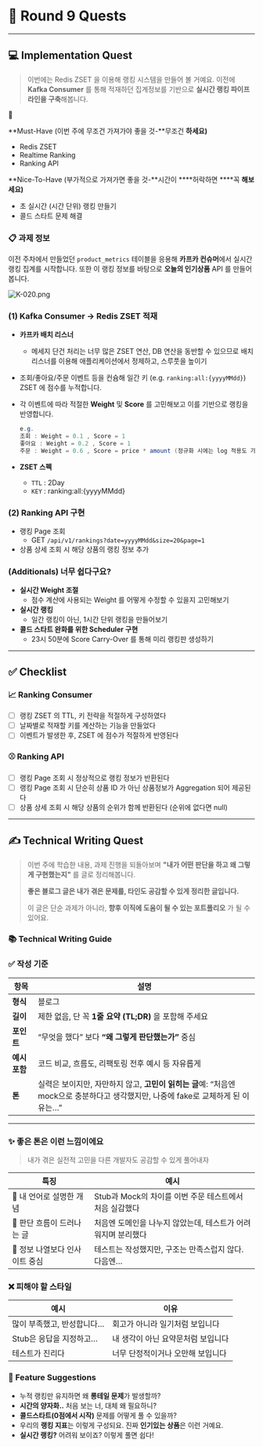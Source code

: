 # 📝 Round 9 Quests

---

## 💻 Implementation Quest

> 이번에는 Redis ZSET 을 이용해 랭킹 시스템을 만들어 볼 거예요.
이전에 **Kafka Consumer** 를 통해 적재하던 집계정보를 기반으로 **실시간 랭킹 파이프라인을 구축**해봅니다.
>

<aside>
🎯

**Must-Have (이번 주에 무조건 가져가야 좋을 것-**무조건 ****하세요**)**

- Redis ZSET
- Realtime Ranking
- Ranking API

**Nice-To-Have (부가적으로 가져가면 좋을 것-**시간이 ****허락하면 ****꼭 ****해보세요**)**

- 초 실시간 (시간 단위) 랭킹 만들기
- 콜드 스타트 문제 해결
</aside>

### 📋 과제 정보

이전 주차에서 만들었던 `product_metrics` 테이블을 응용해 **카프카 컨슈머**에서 실시간 랭킹 집계를 시작합니다. 또한 이 랭킹 정보를 바탕으로 **오늘의 인기상품** API 를 만들어 봅니다.

![K-020.png](attachment:09de1aa1-d664-4e3e-82f0-dffa1db95716:K-020.png)

### (1) Kafka Consumer  → Redis ZSET 적재

- **카프카 배치 리스너**
    - 메세지 단건 처리는 너무 많은 ZSET 연산, DB 연산을 동반할 수 있으므로 배치 리스너를 이용해 애플리케이션에서 정제하고, 스루풋을 높이기
- 조회/좋아요/주문 이벤트 등을 컨슘해 일간 키 (e.g. `ranking:all:{yyyyMMdd}`) ZSET 에 점수를 누적합니다.
- 각 이벤트에 따라 적절한 **Weight** 및 **Score** 를 고민해보고 이를 기반으로 랭킹을 반영합니다.

    ```java
    e.g.
    조회 : Weight = 0.1 , Score = 1
    좋아요 : Weight = 0.2 , Score = 1
    주문 : Weight = 0.6 , Score = price * amount (정규화 시에는 log 적용도 가능)
    ```

- **ZSET 스펙**
    - `TTL` : 2Day
    - `KEY` : ranking:all:{yyyyMMdd}

### (2) Ranking API 구현

- 랭킹 Page 조회
    - GET `/api/v1/rankings?date=yyyyMMdd&size=20&page=1`
- 상품 상세 조회 시 해당 상품의 랭킹 정보 추가

### (Additionals) 너무 쉽다구요?

- **실시간 Weight 조절**
    - 점수 계산에 사용되는 Weight 를 어떻게 수정할 수 있을지 고민해보기
- **실시간 랭킹**
    - 일간 랭킹이 아닌, 1시간 단위 랭킹을 만들어보기
- **콜드 스타트 완화를 위한 Scheduler 구현**
    - 23시 50분에 Score Carry-Over 를 통해 미리 랭킹판 생성하기

---

## ✅ Checklist

### 📈 Ranking Consumer

- [ ]  랭킹 ZSET 의 TTL, 키 전략을 적절하게 구성하였다
- [ ]  날짜별로 적재할 키를 계산하는 기능을 만들었다
- [ ]  이벤트가 발생한 후, ZSET 에 점수가 적절하게 반영된다

### ⚾ Ranking API

- [ ]  랭킹 Page 조회 시 정상적으로 랭킹 정보가 반환된다
- [ ]  랭킹 Page 조회 시 단순히 상품 ID 가 아닌 상품정보가 Aggregation 되어 제공된다
- [ ]  상품 상세 조회 시 해당 상품의 순위가 함께 반환된다 (순위에 없다면 null)

---

## ✍️ Technical Writing Quest

> 이번 주에 학습한 내용, 과제 진행을 되돌아보며
**"내가 어떤 판단을 하고 왜 그렇게 구현했는지"** 를 글로 정리해봅니다.
>
>
> **좋은 블로그 글은 내가 겪은 문제를, 타인도 공감할 수 있게 정리한 글입니다.**
>
> 이 글은 단순 과제가 아니라, **향후 이직에 도움이 될 수 있는 포트폴리오** 가 될 수 있어요.
>

### 📚 Technical Writing Guide

### ✅ 작성 기준

| 항목 | 설명 |
| --- | --- |
| **형식** | 블로그 |
| **길이** | 제한 없음, 단 꼭 **1줄 요약 (TL;DR)** 을 포함해 주세요 |
| **포인트** | “무엇을 했다” 보다 **“왜 그렇게 판단했는가”** 중심 |
| **예시 포함** | 코드 비교, 흐름도, 리팩토링 전후 예시 등 자유롭게 |
| **톤** | 실력은 보이지만, 자만하지 않고, **고민이 읽히는 글**예: “처음엔 mock으로 충분하다고 생각했지만, 나중에 fake로 교체하게 된 이유는…” |

---

### ✨ 좋은 톤은 이런 느낌이에요

> 내가 겪은 실전적 고민을 다른 개발자도 공감할 수 있게 풀어내자
>

| 특징 | 예시 |
| --- | --- |
| 🤔 내 언어로 설명한 개념 | Stub과 Mock의 차이를 이번 주문 테스트에서 처음 실감했다 |
| 💭 판단 흐름이 드러나는 글 | 처음엔 도메인을 나누지 않았는데, 테스트가 어려워지며 분리했다 |
| 📐 정보 나열보다 인사이트 중심 | 테스트는 작성했지만, 구조는 만족스럽지 않다. 다음엔… |

### ❌ 피해야 할 스타일

| 예시 | 이유 |
| --- | --- |
| 많이 부족했고, 반성합니다… | 회고가 아니라 일기처럼 보입니다 |
| Stub은 응답을 지정하고… | 내 생각이 아닌 요약문처럼 보입니다 |
| 테스트가 진리다 | 너무 단정적이거나 오만해 보입니다 |

### 🎯 Feature Suggestions

- 누적 랭킹만 유지하면 왜 **롱테일 문제**가 발생할까?
- **시간의 양자화..** 처음 보는 너, 대체 왜 필요하니?
- **콜드스타트(0점에서 시작)** 문제를 어떻게 풀 수 있을까?
- 우리의 **랭킹 지표**는 이렇게 구성되요. 진짜 **인기있는 상품**은 이런 거예요.
- **실시간 랭킹?** 어려워 보이죠? 이렇게 풀면 쉽다!